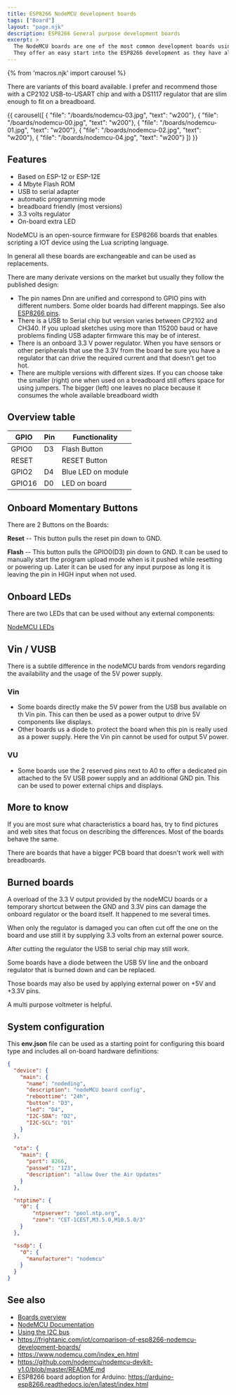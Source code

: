```yaml
---
title: ESP8266 NodeMCU development boards
tags: ["Board"]
layout: "page.njk"
description: ESP8266 General purpose development boards
excerpt: >
  The NodeMCU boards are one of the most common development boards using ESP8266 modules.
  They offer an easy start into the ESP8266 development as they have all you need for programming, offer 4MByte flash memory and a LED on-board.
---
```


{% from 'macros.njk' import carousel %}

There are variants of this board available.
I prefer and recommend those with a CP2102 USB-to-USART chip and with a DS1117 regulator that are slim enough to fit on a breadboard.

{{ carousel([
  { "file": "/boards/nodemcu-03.jpg", "text": "w200"},
  { "file": "/boards/nodemcu-00.jpg", "text": "w200"},
  { "file": "/boards/nodemcu-01.jpg", "text": "w200"},
  { "file": "/boards/nodemcu-02.jpg", "text": "w200"},
  { "file": "/boards/nodemcu-04.jpg", "text": "w200"}
]) }}


## Features

* Based on ESP-12 or ESP-12E
* 4 Mbyte Flash ROM
* USB to serial adapter
* automatic programming mode
* breadboard friendly (most versions)
* 3.3 volts regulator
* On-board extra LED

NodeMCU is an open-source firmware for ESP8266 boards that enables scripting a IOT device using the Lua scripting language.

In general all these boards are exchangeable and can be used as replacements.

There are many derivate versions on the market but usually they follow the published design:

* The pin names Dnn are unified and correspond to GPIO pins with different numbers. Some older boards had different mappings. See also [ESP8266 pins](/boards/pins.md).
* There is a USB to Serial chip but version varies between CP2102 and CH340.
If you upload sketches using more than 115200 baud or have problems finding USB adapter firmware this may be of interest.
* There is an onboard 3.3 V power regulator.
When you have sensors or other peripherals that use the 3.3V from the board be sure you have a regulator that can drive the required current and that doesn't get too hot.
* There are multiple versions with different sizes. If you can choose take the smaller (right) one when used on a breadboard still offers space for using jumpers. The bigger (left) one leaves no place because it consumes the whole available breadboard width


## Overview table

| GPIO   | Pin | Functionality      |
| ------ | --- | ------------------ |
| GPIO0  | D3  | Flash Button       |
| RESET  |     | RESET Button       |
| GPIO2  | D4  | Blue LED on module |
| GPIO16 | D0  | LED on board       |


## Onboard Momentary Buttons

There are 2 Buttons on the Boards:

**Reset** -- This button pulls the reset pin down to GND.

**Flash** -- This button pulls the GPIO0(D3) pin down to GND.
It can be used to manually start the program upload mode when is it pushed while resetting or powering up.
Later it can be used for any input purpose as long it is leaving the pin in HIGH input when not used.


## Onboard LEDs

There are two LEDs that can be used without any external components:

[NodeMCU LEDs](/boards/nodemcu-compare-led.jpg)


## Vin / VUSB

There is a subtile difference in the nodeMCU bards from vendors regarding the availability and the usage of the 5V power
supply.

### Vin

* Some boards directly make the 5V power from the USB bus available on th Vin pin.  This can then be used as a power
  output to drive 5V components like displays.
* Other boards us a diode to protect the board when this pin is really used as a power supply.  Here the Vin pin cannot
  be used for output 5V power.

### VU

* Some boards use the 2 reserved pins next to A0 to offer a dedicated pin attached to the 5V USB power supply and an
  additional GND pin.  This can be used to power external chips and displays.

## More to know

If you are most sure what characteristics a board has, try to find pictures and web sites that focus on describing the
differences.  Most of the boards behave the same.

There are boards that have a bigger PCB board that doesn't work well with breadboards.


## Burned boards

A overload of the 3.3 V output provided by the nodeMCU boards or a temporary shortcut between the GND and 3.3V pins can
damage the onboard regulator or the board itself.  It happened to me several times.

When only the regulator is damaged you can often cut off the one on the board and use still it by supplying 3.3 volts
from an external power source.

After cutting the regulator the USB to serial chip may still work.

Some boards have a diode between the USB 5V line and the onboard regulator that is burned down and can be replaced.

Those boards may also be used by applying external power on +5V and +3.3V pins.

A multi purpose voltmeter is helpful.


## System configuration

This **env.json** file can be used as a starting point for configuring this board type and includes all on-board hardware definitions:

``` json
{
  "device": {
    "main": {
      "name": "nodeding",
      "description": "nodeMCU board config",
      "reboottime": "24h",
      "button": "D3",
      "led": "D4",
      "I2C-SDA": "D2",
      "I2C-SCL": "D1"
    }
  },

  "ota": {
    "main": {
      "port": 8266,
      "passwd": "123",
      "description": "allow Over the Air Updates"
    }
  },

  "ntptime": {
    "0": {
        "ntpserver": "pool.ntp.org",
        "zone": "CET-1CEST,M3.5.0,M10.5.0/3"
    }
  },

  "ssdp": {
    "0": {
      "manufacturer": "nodemcu"
    }
  }
}
```

## See also

* [Boards overview](/boards/index.md)
* [NodeMCU Documentation](https://nodemcu.readthedocs.io/en/master/)
* [Using the I2C bus](/dev/i2c.md)
* <https://frightanic.com/iot/comparison-of-esp8266-nodemcu-development-boards/>
* <https://www.nodemcu.com/index_en.html>
* <https://github.com/nodemcu/nodemcu-devkit-v1.0/blob/master/README.md>
* ESP8266 board adoption for Arduino: <https://arduino-esp8266.readthedocs.io/en/latest/index.html>

